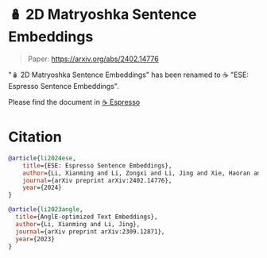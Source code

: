 # 🪆 2D Matryoshka Sentence Embeddings

> Paper: https://arxiv.org/abs/2402.14776

"🪆 2D Matryoshka Sentence Embeddings" has been renamed to ☕️ "ESE: Espresso Sentence Embeddings". 

Please find the document in [☕️ Espresso](README_Espresso.md)


# Citation

```bibtex
@article{li2024ese,
    title={ESE: Espresso Sentence Embeddings},
    author={Li, Xianming and Li, Zongxi and Li, Jing and Xie, Haoran and Li, Qing},
    journal={arXiv preprint arXiv:2402.14776},
    year={2024}
}

@article{li2023angle,
  title={AnglE-optimized Text Embeddings},
  author={Li, Xianming and Li, Jing},
  journal={arXiv preprint arXiv:2309.12871},
  year={2023}
}
```